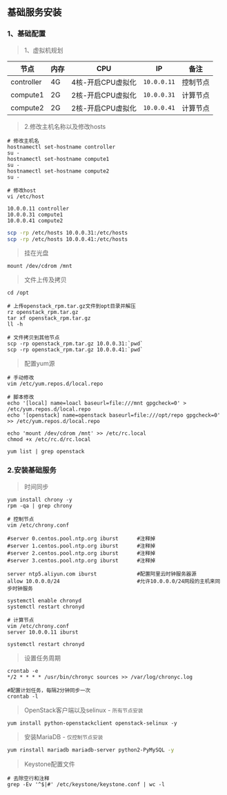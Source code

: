 ## 基础服务安装

### 1、基础配置

> 1、虚拟机规划

| 节点       | 内存 | CPU               | IP          | 备注     |
| ---------- | ---- | ----------------- | ----------- | -------- |
| controller | 4G   | 4核-开启CPU虚拟化 | `10.0.0.11` | 控制节点 |
| compute1   | 2G   | 2核-开启CPU虚拟化 | `10.0.0.31` | 计算节点 |
| compute2   | 2G   | 2核-开启CPU虚拟化 | `10.0.0.41` | 计算节点 |

> 2.修改主机名称以及修改hosts

```shell
# 修改主机名
hostnamectl set-hostname controller
su -
hostnamectl set-hostname compute1
su -
hostnamectl set-hostname compute2
su -

# 修改host
vi /etc/host

10.0.0.11 controller
10.0.0.31 compute1
10.0.0.41 compute2
```

```sh
scp -rp /etc/hosts 10.0.0.31:/etc/hosts
scp -rp /etc/hosts 10.0.0.41:/etc/hosts
```

> 挂在光盘

```
mount /dev/cdrom /mnt
```

> 文件上传及拷贝

```shell
cd /opt

# 上传openstack_rpm.tar.gz文件到opt目录并解压
rz openstack_rpm.tar.gz
tar xf openstack_rpm.tar.gz
ll -h

# 文件拷贝到其他节点
scp -rp openstack_rpm.tar.gz 10.0.0.31:`pwd`
scp -rp openstack_rpm.tar.gz 10.0.0.41:`pwd`
```

> 配置yum源

```
# 手动修改
vim /etc/yum.repos.d/local.repo

# 脚本修改
echo '[local] name=loacl baseurl=file:///mnt gpgcheck=0' > /etc/yum.repos.d/local.repo
echo '[openstack] name=openstack baseurl=file:///opt/repo gpgcheck=0' >> /etc/yum.repos.d/local.repo

echo 'mount /dev/cdrom /mnt' >> /etc/rc.local
chmod +x /etc/rc.d/rc.local

yum list | grep openstack
```

### 2.安装基础服务

> 时间同步

```shell
yum install chrony -y
rpm -qa | grep chrony

# 控制节点
vim /etc/chrony.conf

#server 0.centos.pool.ntp.org iburst	  #注释掉					
#server 1.centos.pool.ntp.org iburst	  #注释掉				
#server 2.centos.pool.ntp.org iburst	  #注释掉				
#server 3.centos.pool.ntp.org iburst	  #注释掉

server ntp5.aliyun.com iburst		      #配置阿里云时钟服务器源
allow 10.0.0.0/24				          #允许10.0.0.0/24网段的主机来同步时钟服务

systemctl enable chronyd
systemctl restart chronyd

# 计算节点
vim /etc/chrony.conf
server 10.0.0.11 iburst

systemctl restart chronyd
```

> 设置任务周期

```shell
crontab -e
*/2 * * * * /usr/bin/chronyc sources >> /var/log/chronyc.log

#配置计划任务，每隔2分钟同步一次
crontab -l
```

> OpenStack客户端以及selinux - `所有节点安装`

```shell
yum install python-openstackclient openstack-selinux -y
```

> 安装MariaDB - `仅控制节点安装`

```sh
yum rinstall mariadb mariadb-server python2-PyMySQL -y
```

> Keystone配置文件

```
# 去除空行和注释
grep -Ev '^$|#' /etc/keystone/keystone.conf | wc -l
```

